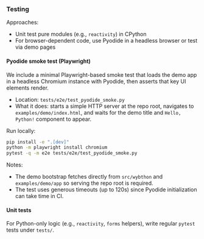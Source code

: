 ### Testing

Approaches:

- Unit test pure modules (e.g., `reactivity`) in CPython
- For browser-dependent code, use Pyodide in a headless browser or test via demo pages

#### Pyodide smoke test (Playwright)

We include a minimal Playwright-based smoke test that loads the demo app in a headless Chromium instance with Pyodide, then asserts that key UI elements render.

- Location: `tests/e2e/test_pyodide_smoke.py`
- What it does: starts a simple HTTP server at the repo root, navigates to `examples/demo/index.html`, and waits for the demo title and `Hello, Python!` component to appear.

Run locally:

```bash
pip install -e ".[dev]"
python -m playwright install chromium
pytest -q -m e2e tests/e2e/test_pyodide_smoke.py
```

Notes:

- The demo bootstrap fetches directly from `src/wybthon` and `examples/demo/app` so serving the repo root is required.
- The test uses generous timeouts (up to 120s) since Pyodide initialization can take time in CI.

#### Unit tests

For Python-only logic (e.g., `reactivity`, `forms` helpers), write regular `pytest` tests under `tests/`.
